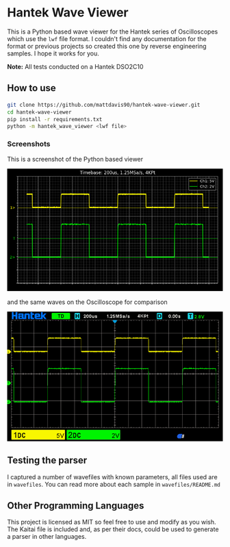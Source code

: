 # Hantek Wave Viewer
This is a Python based wave viewer for the Hantek series of Oscilloscopes which use the `lwf` file format.
I couldn't find any documentation for the format or previous projects so created this one by reverse engineering samples. I hope it works for you.

**Note:** All tests conducted on a Hantek DSO2C10

## How to use
```bash
git clone https://github.com/mattdavis90/hantek-wave-viewer.git
cd hantek-wave-viewer
pip install -r requirements.txt
python -m hantek_wave_viewer <lwf file>
```
### Screenshots
This is a screenshot of the Python based viewer

![Screenshot of Python viewer](wavefiles/scope_wave_35_4_py.png)

and the same waves on the Oscilloscope for comparison

![Screenshot from Oscilloscope](wavefiles/scope_wave_35_4.png)

## Testing the parser
I captured a number of wavefiles with known parameters, all files used are in `wavefiles`. You can read more about each sample in `wavefiles/README.md`


## Other Programming Languages
This project is licensed as MIT so feel free to use and modify as you wish. The Kaitai file is included and, as per their docs, could be used to generate a parser in other languages.
